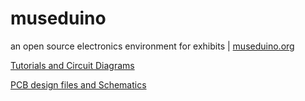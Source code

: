 # museduino
an open source electronics environment for exhibits
| <a href="https://museduino.org">museduino.org</a>


<a href="https://github.com/CTDL/museduino/tutorials">Tutorials and Circuit Diagrams</a>

<a href="https://github.com/CTDL/museduino/hardware">PCB design files and Schematics</a>

